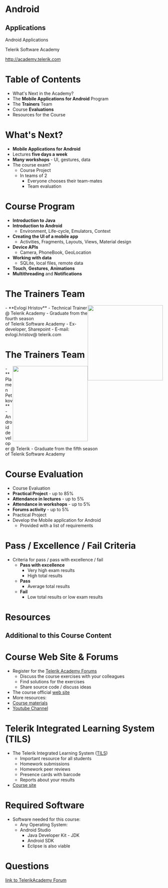 <!-- section start -->

<!-- attr: {id: 'title', class: 'slide-title', hasScriptWrapper: true} -->
# Android
##  Applications
<div class="signature">
    <p class="signature-course">Android Applications</p>
    <p class="signature-initiative">Telerik Software Academy</p>
    <a href="http://academy.telerik.com" class="signature-link">http://academy.telerik.com</a>
</div>


<!-- section start -->
<!-- attr: { id:'table-of-contents', class:'table-of-contents slide-section' } -->
# Table of Contents
- What's Next in the Academy?
- The **Mobile Applications for Android** Program
- The **Trainers** Team
- Course **Evaluations**
- Resources for the Course

<!-- section start -->
<!-- attr: { class:'slide-section', id:'coming-next', showInPresentation: true } -->
<!-- # Mobile Applications for Windows
## The Next Module in the Software Academy -->

<!-- attr: { hasScriptWrapper:true, style:'font-size:0.9em' } -->
# What's Next?
- **Mobile Applications for Android**
- Lectures **five days a week**
- **Many workshops** - UI, gestures, data
- The course exam?
  - Course Project
  - In teams of 2
    - Everyone chooses their team-mates
    - Team evaluation

<!-- section start -->
<!-- attr: { id:'', class:'slide-section', showInPresentation:true } -->
<!-- # Mobile Applications for Android
## Course Program -->

<!-- attr: { style:'font-size:0.9em' } -->
# Course Program
- **Introduction to Java**
- **Introduction to Android**
  - Environment, Life-cycle, Emulators, Context
- **Creating the UI of a mobile app**
  - Activities, Fragments, Layouts, Views, Material design
- **Device APIs**
  - Camera, PhoneBook, GeoLocation
- **Working with data**
  - SQLite, local files, remote data
- **Touch**, **Gestures**, **Animations**
- **Multithreading** and **Notifications**

<!-- section start -->
<!-- attr: { id:'', class:'slide-section', showInPresentation:true } -->
<!-- # The Trainers Team -->

<!-- attr: {hasScriptWrapper: true} -->
# The Trainers Team
<img src="https://raw.githubusercontent.com/TelerikAcademy/Common/master/revealjs-theme/css/imgs/evlogi-hristov.jpg" style="float:right" height="240" />
-   **Evlogi Hristov**
	-   Technical Trainer @ Telerik Academy
	-   Graduate from the fourth season
	<br />of Telerik Software Academy
	-   Ex-developer, Sharepoint
	-   E-mail: evlogi.hristov@ telerik.com

<!-- attr: {hasScriptWrapper: true} -->
# The Trainers Team
<img src="https://raw.githubusercontent.com/TelerikAcademy/Common/master/revealjs-theme/css/imgs/plamen-petkov.jpg" style="float:right" height="240" />
-   **Plamen Petkov**
	-   Android developer @ Telerik
	-   Graduate from the fifth season
	<br />of Telerik Software Academy


<!-- section start -->
<!-- attr: { id:'', class:'slide-section', showInPresentation:true } -->
<!-- # Course Evaluation -->

# Course Evaluation
-  Course Evaluation
  - **Practical Project** - up to 85%
  - **Attendance in lectures** - up to 5%
  - **Attendance in workshops** - up to 5%
  - **Forums activity** - up to 5%
-  Practical Project
  - Develop the Mobile application for Android
    - Provided with a list of requirements

# Pass / Excellence / Fail Criteria
- Criteria for pass / pass with excellence / fail
  - **Pass with excellence**
    - Very high exam results
    - High total results
  - **Pass**
    - Average total results
  - **Fail**
    - Low total results or low exam results

<!-- section start -->
<!-- attr: { id:'', class:'slide-section', showInPresentation:true } -->
# Resources
## Additional to this Course Content

# Course Web Site & Forums
-	Register for the [Telerik Academy Forums](https://telerikacademy.com/Forum/Category/63/android-mobile-apps)
	-	Discuss the course exercises with your colleagues
	-	Find solutions for the exercises
	-	Share source code / discuss ideas
-	The course official [web site](http://telerikacademy.com/Courses/Courses/Details/306)
-	More resources:
  - [Course materials](https://github.com/TelerikAcademy/Mobile-Applications-for-Android)
  - [Youtube Channel](https://www.youtube.com/playlist?list=PLF4lVL1sPDSkOk_zRg1Rgf4drlohCR1GJ)

# Telerik Integrated Learning System (TILS)
- The Telerik Integrated Learning System ([TILS](http://www.telerikacademy.com))
  - Important resource for all students
  - Homework submissions
  -  Homework peer reviews
  - Presence cards with barcode
  - Reports about your results
- [Course site](http://telerikacademy.com/Courses/Courses/Details/306)

# Required Software
- Software needed for this course:
  - Any Operating System:
  - Android Studio
    - Java Developer Kit - JDK
    - Android SDK
    - Eclipse is also viable

<!-- section start -->
<!-- attr: { id:'questions', class:'slide-section', showInPresentation:true } -->
# Questions
<!-- ## Android Applications -->
[link to TelerikAcademy Forum](https://telerikacademy.com/Forum/Category/63/android-mobile-apps)
